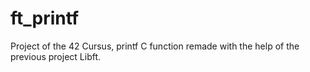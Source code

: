 # ft_printf

Project of the 42 Cursus, printf C function remade with the help of the previous project Libft.
